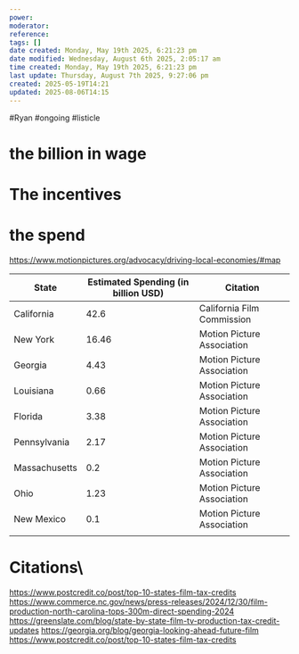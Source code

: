 ```yaml
---
power: 
moderator: 
reference: 
tags: []
date created: Monday, May 19th 2025, 6:21:23 pm
date modified: Wednesday, August 6th 2025, 2:05:17 am
time created: Monday, May 19th 2025, 6:21:23 pm
last update: Thursday, August 7th 2025, 9:27:06 pm
created: 2025-05-19T14:21
updated: 2025-08-06T14:15
---
```

#Ryan  #ongoing #listicle

# the billion in wage

# The incentives
# the spend


https://www.motionpictures.org/advocacy/driving-local-economies/#map

| **State**     | **Estimated Spending (in billion USD)** | **Citation**               |
| ------------- | --------------------------------------- | -------------------------- |
| California    | 42.6                                    | California Film Commission |
| New York      | 16.46                                   | Motion Picture Association |
| Georgia       | 4.43                                    | Motion Picture Association |
| Louisiana     | 0.66                                    | Motion Picture Association |
| Florida       | 3.38                                    | Motion Picture Association |
| Pennsylvania  | 2.17                                    | Motion Picture Association |
| Massachusetts | 0.2                                     | Motion Picture Association |
| Ohio          | 1.23                                    | Motion Picture Association |
| New Mexico    | 0.1                                     | Motion Picture Association |
|               |                                         |                            |

# Citations\
https://www.postcredit.co/post/top-10-states-film-tax-credits
https://www.commerce.nc.gov/news/press-releases/2024/12/30/film-production-north-carolina-tops-300m-direct-spending-2024
https://greenslate.com/blog/state-by-state-film-tv-production-tax-credit-updates
https://georgia.org/blog/georgia-looking-ahead-future-film
https://www.postcredit.co/post/top-10-states-film-tax-credits